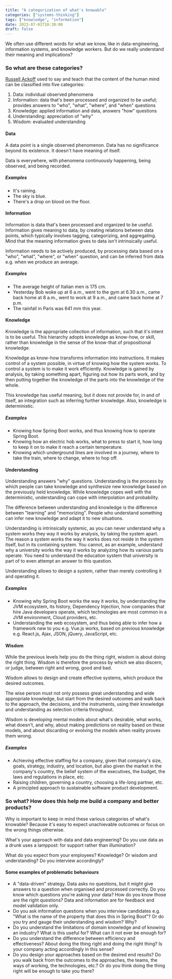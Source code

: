 ```yaml
---
title: "A categorization of what's knowable"
categories: ["systems-thinking"]
tags: ["knowledge", "information"]
date: 2023-07-01T10:30:00
draft: false
---
```


We often use different words for what we know, like in data-engineering, information systems, and knowledge workers. But do we really understand their meaning and implications? 
<!--end_excerpt-->

### So what are these categories?

[Russell Ackoff](https://en.wikipedia.org/wiki/Russell_L._Ackoff) used to say and teach that the content of the human mind can be classified into five categories:

1. Data: individual observed phenomena
2. Information: data that's been processed and organized to be useful; provides answers to "who", "what", "where", and "when" questions
3. Knowledge: applied information and data, answers "how" questions
4. Understanding: appreciation of "why"
5. Wisdom: evaluated understanding

#### Data

A data point is a single observed phenomenon. Data has no significance beyond its existence. It doesn't have meaning of itself.

Data is everywhere, with phenomena continuously happening, being observed, and being recorded.

##### Examples

- It's raining.
- The sky is blue.
- There's a drop on blood on the floor.

#### Information

Information is data that's been processed and organized to be useful. Information gives meaning to data, by creating relations between data points, which typically involves tagging, categorizing, and aggregating. Mind that the meaning information gives to data isn't intrinsically useful.

Information needs to be actively produced, by processing data based on a "who", "what", "where", or "when" question, and can be inferred from data e.g. when we produce an average.

##### Examples

- The average height of Italian men is 175 cm.
- Yesterday Bob woke up at 6 a.m., went to the gym at 6.30 a.m., came back home at 8 a.m., went to work at 9 a.m., and came back home at 7 p.m.
- The rainfall in Paris was 641 mm this year.

#### Knowledge

Knowledge is the appropriate collection of information, such that it's intent is to be useful. This hierarchy adopts knowledge as know-how, or skill, rather than knowledge in the sense of the know-that of propositional knowledge.

Knowledge as know-how transforms information into instructions. It makes control of a system possible, in virtue of knowing how the system works. To control a system is to make it work efficiently. Knowledge is gained by analysis, by taking something apart, figuring out how its parts work, and by then putting together the knowledge of the parts into the knowledge of the whole.

This knowledge has useful meaning, but it does not provide for, in and of itself, an integration such as inferring further knowledge. Also, knowledge is deterministic.

##### Examples

- Knowing how Spring Boot works, and thus knowing how to operate Spring Boot.
- Knowing how an electric hob works, what to press to start it, how long to keep it on to make it reach a certain temperature.
- Knowing which underground lines are involved in a journey, where to take the train, where to change, where to hop off.

#### Understanding

Understanding answers "why" questions. Understanding is the process by which people can take knowledge and synthesize new knowledge based on the previously held knowledge. While knowledge copes well with the deterministic, understanding can cope with interpolation and probability.  

The difference between understanding and knowledge is the difference between "learning" and "memorizing". People who understand something can infer new knowledge and adapt it to new situations.

Understanding is intrinsically systemic, as you can never understand why a system works they way it works by analysis, by taking the system apart. The reason a system works the way it works does not reside in the system itself, but in its containing system. You cannot, as an example, understand why a university works the way it works by analyzing how its various parts operate. You need to understand the education system that university is part of to even attempt an answer to this question.

Understanding allows to design a system, rather than merely controlling it and operating it. 

##### Examples

- Knowing why Spring Boot works the way it works, by understanding the JVM ecosystem, its history, Dependency Injection, how companies that hire Java developers operate, which technologies are most common in a JVM environment, Cloud providers, etc.
- Understanding the web ecosystem, and thus being able to infer how a framework new to you e.g. Vue.js works, based on previous knowledge e.g. React.js, Ajax, JSON, jQuery, JavaScript, etc.

#### Wisdom

While the previous levels help you do the thing right, wisdom is about doing the right thing. Wisdom is therefore the process by which we also discern, or judge, between right and wrong, good and bad.

Wisdom allows to design and create effective systems, which produce the desired outcomes.

The wise person must not only possess great understanding and wide appropriate knowledge, but start from the desired outcomes and walk back to the approach, the decisions, and the instruments, using their knowledge and understanding as selection criteria throughout.

Wisdom is developing mental models about what's desirable, what works, what doesn't, and why, about making predictions on reality based on these models, and about discarding or evolving the models when reality proves them wrong.  

##### Examples

- Achieving effective staffing for a company, given that company's size, goals, strategy, industry, and location, but also given the market in the company's country, the belief system of the executives, the budget, the laws and regulations in place, etc.
- Raising children, governing a country, choosing a life-long partner, etc.
- A principled approach to sustainable software product development.

### So what? How does this help me build a company and better products?

Why is important to keep in mind these various categories of what's knowable? Because it's easy to expect unachievable outcomes or focus on the wrong things otherwise.

What's your approach with data and data engineering? Do you use data as a drunk uses a lamppost: for support rather than illumination?

What do you expect from your employees? Knowledge? Or wisdom and understanding? Do you interview accordingly? 

#### Some examples of problematic behaviours

- A "data-driven" strategy. Data asks no questions, but it might give answers to a question when organised and processed correctly. Do you know which questions you're asking your data? How do you know those are the right questions? Data and information are for feedback and model validation only.
- Do you ask information questions when you interview candidates e.g. "What is the name of the property that does this in Spring Boot"? Or do you try and gauge their understanding and wisdom? Why?
- Do you understand the limitations of domain knowledge and of knowing an industry? What is this useful for? What can it not ever be enough for?
- Do you understand the difference between efficiency and effectiveness? About doing the thing right and doing the right thing? Is your company acting accordingly in this sense?
- Do you design your approaches based on the desired end results? Do you walk back from the outcomes to the approaches, the teams, the ways of working, the technologies, etc.? Or do you think doing the thing right will be enough to take you there?